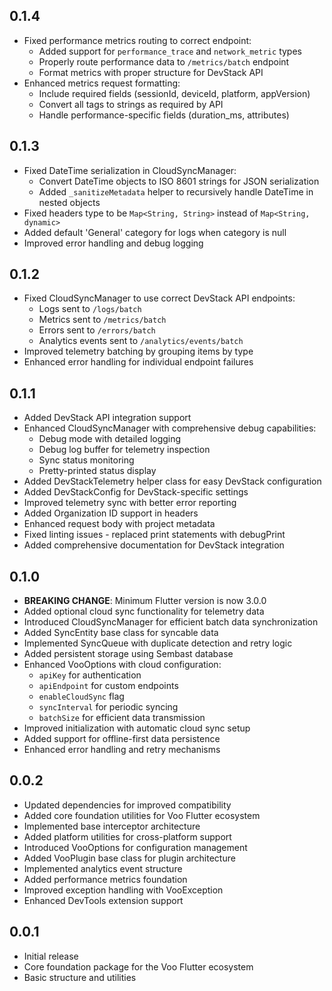## 0.1.4

* Fixed performance metrics routing to correct endpoint:
  - Added support for `performance_trace` and `network_metric` types
  - Properly route performance data to `/metrics/batch` endpoint
  - Format metrics with proper structure for DevStack API
* Enhanced metrics request formatting:
  - Include required fields (sessionId, deviceId, platform, appVersion)
  - Convert all tags to strings as required by API
  - Handle performance-specific fields (duration_ms, attributes)

## 0.1.3

* Fixed DateTime serialization in CloudSyncManager:
  - Convert DateTime objects to ISO 8601 strings for JSON serialization
  - Added `_sanitizeMetadata` helper to recursively handle DateTime in nested objects
* Fixed headers type to be `Map<String, String>` instead of `Map<String, dynamic>`
* Added default 'General' category for logs when category is null
* Improved error handling and debug logging

## 0.1.2

* Fixed CloudSyncManager to use correct DevStack API endpoints:
  - Logs sent to `/logs/batch`
  - Metrics sent to `/metrics/batch`
  - Errors sent to `/errors/batch`
  - Analytics events sent to `/analytics/events/batch`
* Improved telemetry batching by grouping items by type
* Enhanced error handling for individual endpoint failures

## 0.1.1

* Added DevStack API integration support
* Enhanced CloudSyncManager with comprehensive debug capabilities:
  - Debug mode with detailed logging
  - Debug log buffer for telemetry inspection
  - Sync status monitoring
  - Pretty-printed status display
* Added DevStackTelemetry helper class for easy DevStack configuration
* Added DevStackConfig for DevStack-specific settings
* Improved telemetry sync with better error reporting
* Added Organization ID support in headers
* Enhanced request body with project metadata
* Fixed linting issues - replaced print statements with debugPrint
* Added comprehensive documentation for DevStack integration

## 0.1.0

* **BREAKING CHANGE**: Minimum Flutter version is now 3.0.0
* Added optional cloud sync functionality for telemetry data
* Introduced CloudSyncManager for efficient batch data synchronization
* Added SyncEntity base class for syncable data
* Implemented SyncQueue with duplicate detection and retry logic
* Added persistent storage using Sembast database
* Enhanced VooOptions with cloud configuration:
  - `apiKey` for authentication
  - `apiEndpoint` for custom endpoints
  - `enableCloudSync` flag
  - `syncInterval` for periodic syncing
  - `batchSize` for efficient data transmission
* Improved initialization with automatic cloud sync setup
* Added support for offline-first data persistence
* Enhanced error handling and retry mechanisms

## 0.0.2

* Updated dependencies for improved compatibility
* Added core foundation utilities for Voo Flutter ecosystem
* Implemented base interceptor architecture
* Added platform utilities for cross-platform support
* Introduced VooOptions for configuration management
* Added VooPlugin base class for plugin architecture
* Implemented analytics event structure
* Added performance metrics foundation
* Improved exception handling with VooException
* Enhanced DevTools extension support

## 0.0.1

* Initial release
* Core foundation package for the Voo Flutter ecosystem
* Basic structure and utilities